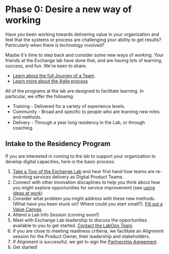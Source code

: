 # Phase 0: Desire a new way of working

Have you been working towards delivering value in your organization and feel that the systems or process are challenging your ability to get results? Particularly when there is technology involved?

Maybe it's time to step back and consider some new ways of working. Your friends at the Exchange lab have done that, and are having lots of learning, success, and fun. We're keen to share.

* [Learn about the full Journey of a Team](https://github.com/bcgov/ExchangeLabOps/blob/master/One-Pager_Journey-of-an-Exchange-Lab-Team.pdf).
* [Learn more about the Agile process](https://developer.gov.bc.ca/Agile-Delivery-Process/Agile-Delivery-Process)

All of the programs at the lab are designed to facilitate learning. In particular, we offer the following
* Training - Delivered for a variety of experience levels.
* Community - Broad and specific to people who are learning new roles and methods.
* Delivery - Through a year long residency in the Lab, or through coaching.

## Intake to the Residency Program
If you are interested in coming to the lab to support your organization to develop digital capacities, here is the basic process:

1. [Take a Tour of the Exchange Lab](https://www.eventbrite.ca/e/take-a-walk-on-the-agile-side-tour-of-bc-govs-csi-lab-tickets-43946375793) and hear first hand how teams are re-inventing services delivery as Digital Product Teams. 
2. Connect with other innovation discaplines to help you think about how you might explore opportunities for service improvement (see [using ideas at work](https://www2.gov.bc.ca/gov/content/careers-myhr/all-employees/new-employees/next-steps/first-six-months))
3. Consider what problem you might address with these new methods. (What have you been stuck on? Where could you start small?). [Fill out a Value Canvas](https://github.com/bcgov/ExchangeLabOps/blob/master/0_Desire-a-new-way-of-working/Lab-Residency_Intake-Value-Canvas-Workbook.pdf).
4. Attend a Lab Info Session (coming soon!)
5. Meet with Exchange Lab leadership to discuss the opportunities available to you to get started. [Contact the LabOps Team](ExchangeLab@gov.bc.ca).
6. If you are close to meeting readiness critieria, we facilitate an Alignment session for the Product Owner, their leadership and stakeholders.
7. If Alignment is successful, we get to sign the [Partnership Agreement](https://github.com/bcgov/ExchangeLabOps/blob/master/0_Desire-a-new-way-of-working/Lab-Residency-Partnership-Agreement.pdf).
8. Get started!


